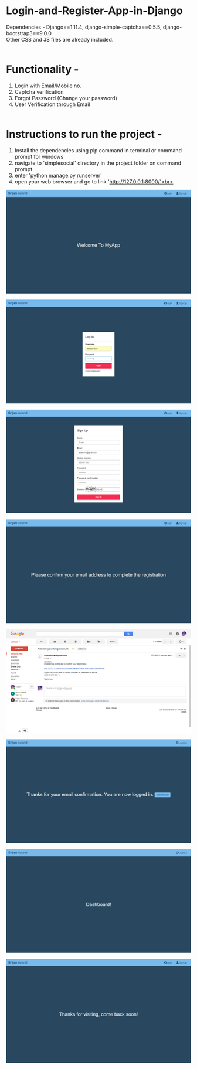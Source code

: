 # Login-and-Register-App-in-Django

Dependencies - Django==1.11.4, django-simple-captcha==0.5.5, django-bootstrap3==9.0.0<br>
Other CSS and JS files are already included.<br><br>

# Functionality -<br>
1. Login with Email/Mobile no.<br>
2. Captcha verification<br>
3. Forgot Password (Change your password)<br>
4. User Verification through Email <br><br>

# Instructions to run the project - <br>
1. Install the dependencies using pip command in terminal or command prompt for windows<br>
2. navigate to 'simplesocial' directory in the project folder on command prompt<br>
3. enter 'python manage.py runserver'<br>
4. open your web browser and go to link 'http://127.0.0.1:8000/'<br><br>

![alt text](https://github.com/srijannnd/Login-and-Register-App-in-Django/blob/master/screenshots/1welcome.png)<br>

![alt text](https://github.com/srijannnd/Login-and-Register-App-in-Django/blob/master/screenshots/2login.png)<br>

![alt text](https://github.com/srijannnd/Login-and-Register-App-in-Django/blob/master/screenshots/3signup.png)<br>

![alt text](https://github.com/srijannnd/Login-and-Register-App-in-Django/blob/master/screenshots/4confirm_mail.png)<br>

![alt text](https://github.com/srijannnd/Login-and-Register-App-in-Django/blob/master/screenshots/5token.png)<br>

![alt text](https://github.com/srijannnd/Login-and-Register-App-in-Django/blob/master/screenshots/6mail_confirmed.png)<br>

![alt text](https://github.com/srijannnd/Login-and-Register-App-in-Django/blob/master/screenshots/7dashboard.png)<br>

![alt text](https://github.com/srijannnd/Login-and-Register-App-in-Django/blob/master/screenshots/8logout.png)<br>
